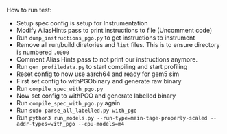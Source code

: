 How to run test:

- Setup spec config is setup for Instrumentation 
- Modify AliasHints pass to print instructions to file (Uncomment code)
- Run `dump_instructions_pgo.py` to get instructions to instrument
- Remove all run/build diretories and `list` files. This is to ensure directory is numbered `.0000`
- Comment Alias Hints pass to not print our instructions anymore.
- Run `gen_profiledata.py` to start compiling and start profiling
- Reset config to now use aarch64 and ready for gem5 sim
- First set config to withPGObinary and generate raw binary
- Run `compile_spec_with_pgo.py`
- Now set config to withPGO and generate labelled binary
- Run `compile_spec_with_pgo.py` again
- Run `sudo parse_all_labelled.py with_pgo`
- Run `python3 run_models.py --run-type=main-tage-properly-scaled --addr-types=with_pgo --cpu-models=m4`

